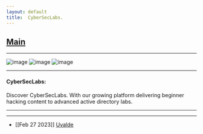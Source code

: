 ```yaml
---
layout: default
title:  CyberSecLabs.
---
```


<h2 class="menu-header" id="indexhtml"><a href="../../index.html">Main</a></h2>
<hr>

![image](https://user-images.githubusercontent.com/113513376/223276121-b32e5487-55df-44d4-89ec-d7a8e0eb5a0e.png)
![image](https://user-images.githubusercontent.com/113513376/223276311-bf7b27d4-5676-46ae-9e4b-932bcd89b130.png)
![image](https://user-images.githubusercontent.com/113513376/223276360-2e7718a1-be74-43f8-a9cb-a514fbd48393.png)

* * *
<h4 class="menu-header" id="cyberseclabs">CyberSecLabs:</h4>
Discover CyberSecLabs. With our growing platform delivering beginner hacking content to advanced active directory labs.
<hr>
<hr>

- [[Feb 27 2023]] [Uvalde](https://n16hth4wk07.github.io/posts/Hackmyvm/ucalde.html)
